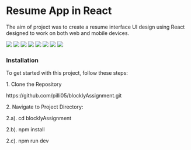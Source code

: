 <h1>Resume App in React</h1>
<p>The aim of project was to create a resume interface UI design using React designed to work on both web and mobile devices.</p>
<img src="https://github.com/user-attachments/assets/1dd2387e-aa79-4063-ba6f-a1f0f97a5d47" />
<img src="https://github.com/user-attachments/assets/8d9b6cae-5576-4fd5-b95a-b5dce6376075" />
<img src="https://github.com/user-attachments/assets/3546c0b4-9f1a-4320-8454-58b6dd769e90" />
<img src="https://github.com/user-attachments/assets/6c128b4d-5c8a-4df1-a9d4-18d48d6e85e4" />
<img src="https://github.com/user-attachments/assets/090312a0-631a-4261-8c32-896044fc0700" />
<img src="https://github.com/user-attachments/assets/8fb35fe4-0bcd-4b45-a08f-0b4fa030e48b" />
<img src="https://github.com/user-attachments/assets/d8ca8131-3747-42be-a456-8dee74fafde9" />
<img src="https://github.com/user-attachments/assets/3656d679-c0d7-417a-b524-3f96f587306e" />

<h3>Installation</h3>
<p>To get started with this project, follow these steps:</p>
<p>1. Clone the Repository</p>
<p>https://github.com/pilli05/blocklyAssignment.git</p>
<p>2. Navigate  to Project Directory:</p>
<p>2.a). cd blocklyAssignment</p>
<p>2.b). npm install</p>
<p>2.c). npm run dev</p>



